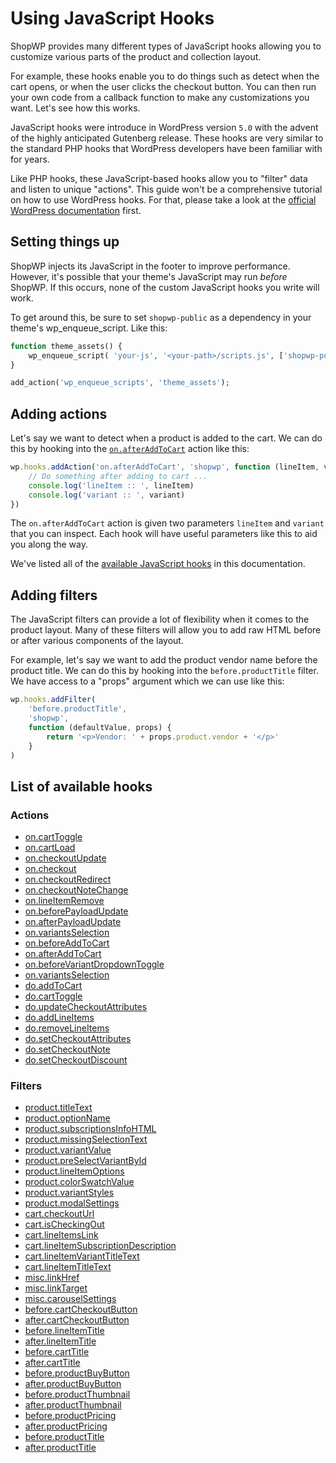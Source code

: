 # Using JavaScript Hooks

ShopWP provides many different types of JavaScript hooks allowing you to customize various parts of the product and collection layout.

For example, these hooks enable you to do things such as detect when the cart opens, or when the user clicks the checkout button. You can then run your own code from a callback function to make any customizations you want. Let's see how this works.

JavaScript hooks were introduce in WordPress version `5.0` with the advent of the highly anticipated Gutenberg release. These hooks are very similar to the standard PHP hooks that WordPress developers have been familiar with for years.

Like PHP hooks, these JavaScript-based hooks allow you to "filter" data and listen to unique "actions". This guide won't be a comprehensive tutorial on how to use WordPress hooks. For that, please take a look at the [official WordPress documentation](https://developer.wordpress.org/block-editor/packages/packages-hooks/) first.

## Setting things up

ShopWP injects its JavaScript in the footer to improve performance. However, it's possible that your theme's JavaScript may run _before_ ShopWP. If this occurs, none of the custom JavaScript hooks you write will work.

To get around this, be sure to set `shopwp-public` as a dependency in your theme's wp_enqueue_script. Like this:

```php
function theme_assets() {
	wp_enqueue_script( 'your-js', '<your-path>/scripts.js', ['shopwp-public'], '', true);
}

add_action('wp_enqueue_scripts', 'theme_assets');
```

## Adding actions

Let's say we want to detect when a product is added to the cart. We can do this by hooking into the [`on.afterAddToCart`](/javascript-actions#onafteraddtocart) action like this:

```js
wp.hooks.addAction('on.afterAddToCart', 'shopwp', function (lineItem, variant) {
	// Do something after adding to cart ...
	console.log('lineItem :: ', lineItem)
	console.log('variant :: ', variant)
})
```

The `on.afterAddToCart` action is given two parameters `lineItem` and `variant` that you can inspect. Each hook will have useful parameters like this to aid you along the way.

We've listed all of the [available JavaScript hooks](#list-of-available-hooks) in this documentation.

## Adding filters

The JavaScript filters can provide a lot of flexibility when it comes to the product layout. Many of these filters will allow you to add raw HTML before or after various components of the layout.

For example, let's say we want to add the product vendor name before the product title. We can do this by hooking into the `before.productTitle` filter. We have access to a "props" argument which we can use like this:

```js
wp.hooks.addFilter(
	'before.productTitle',
	'shopwp',
	function (defaultValue, props) {
		return '<p>Vendor: ' + props.product.vendor + '</p>'
	}
)
```

## List of available hooks

### Actions

- [on.cartToggle](/javascript-actions#oncarttoggle)
- [on.cartLoad](/javascript-actions#oncartload)
- [on.checkoutUpdate](/javascript-actions#oncheckout)
- [on.checkout](/javascript-actions#oncheckoutredirect)
- [on.checkoutRedirect](/javascript-actions#oncheckoutredirect)
- [on.checkoutNoteChange](/javascript-actions#oncheckoutnotechange)
- [on.lineItemRemove](/javascript-actions#onlineitemremove)
- [on.beforePayloadUpdate](/javascript-actions#onbeforepayloadupdate)
- [on.afterPayloadUpdate](/javascript-actions#onafterpayloadupdate)
- [on.variantsSelection](/javascript-actions#onvariantsselection)
- [on.beforeAddToCart](/javascript-actions#onbeforeaddtocart)
- [on.afterAddToCart](/javascript-actions#onafteraddtocart)
- [on.beforeVariantDropdownToggle](/javascript-actions#onbeforevariantdropdowntoggle)
- [on.variantsSelection](/javascript-actions#onvariantsselection-1)
- [do.addToCart](/javascript-actions#doaddtocart)
- [do.cartToggle](/javascript-actions#docarttoggle)
- [do.updateCheckoutAttributes](/javascript-actions#doupdatecheckoutattributes)
- [do.addLineItems](/javascript-actions#doaddlineitems)
- [do.removeLineItems](/javascript-actions#doremovelineitems)
- [do.setCheckoutAttributes](/javascript-actions#dosetcheckoutattributes)
- [do.setCheckoutNote](/javascript-actions#dosetcheckoutnote)
- [do.setCheckoutDiscount](/javascript-actions#dosetcheckoutdiscount)

### Filters

- [product.titleText](/javascript-filters#producttitletext)
- [product.optionName](/javascript-filters#productoptionname)
- [product.subscriptionsInfoHTML](/javascript-filters#productsubscriptionsinfohtml)
- [product.missingSelectionText](/javascript-filters#productmissingselectiontext)
- [product.variantValue](/javascript-filters#productvariantvalue)
- [product.preSelectVariantById](/javascript-filters#productpreselectvariantbyid)
- [product.lineItemOptions](/javascript-filters#productlineitemoptions)
- [product.colorSwatchValue](/javascript-filters#productcolorswatchvalue)
- [product.variantStyles](/javascript-filters#productvariantstyles)
- [product.modalSettings](/javascript-filters#productmodalsettings)
- [cart.checkoutUrl](/javascript-filters#cartcheckouturl)
- [cart.isCheckingOut](/javascript-filters#cartischeckingout)
- [cart.lineItemsLink](/javascript-filters#cartlineitemslink)
- [cart.lineItemSubscriptionDescription](/javascript-filters#cartlineitemsubscriptiondescription)
- [cart.lineItemVariantTitleText](/javascript-filters#cartlineitemvarianttitletext)
- [cart.lineItemTitleText](/javascript-filters#cartlineitemtitletext)
- [misc.linkHref](/javascript-filters#misclinkhref)
- [misc.linkTarget](/javascript-filters#misclinktarget)
- [misc.carouselSettings](/javascript-filters#misccarouselsettings)
- [before.cartCheckoutButton](/javascript-filters#beforecartcheckoutbutton)
- [after.cartCheckoutButton](/javascript-filters#aftercartcheckoutbutton)
- [before.lineItemTitle](/javascript-filters#beforelineitemtitle)
- [after.lineItemTitle](/javascript-filters#afterlineitemtitle)
- [before.cartTitle](/javascript-filters#beforecarttitle)
- [after.cartTitle](/javascript-filters#aftercarttitle)
- [before.productBuyButton](/javascript-filters#beforeproductbuybutton)
- [after.productBuyButton](/javascript-filters#afterproductbuybutton)
- [before.productThumbnail](/javascript-filters#beforeproductthumbnail)
- [after.productThumbnail](/javascript-filters#afterproductthumbnail)
- [before.productPricing](/javascript-filters#beforeproductpricing)
- [after.productPricing](/javascript-filters#afterproductpricing)
- [before.productTitle](/javascript-filters#beforeproducttitle)
- [after.productTitle](/javascript-filters#afterproducttitle)
